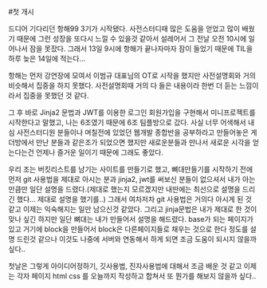 #첫 개시

드디어 기다리던 항해99 3기가 시작됐다.
사전스터디때 많은 도움을 얻었고 많이 배웠기 때문에 그런 성장을 또다시 느낄 수 있을것 같아서 설레어서 그 전날 오전 10시에 일어나서 잠을 못잤다. 그래서 13일 9시에 항해가 끝나자마자 잠이 들었기 때문에 TIL을 하루 늦은 14일에 적는다...

항해는 먼저 강연장에 모여서 이범규 대표님의 OT로 시작을 했지만 사전설명회와 거의 비슷해서 집중을 하지 못했다.
사전설명회때 거의 다 들은 내용이라 한번 더 듣는 느낌이라서 집중을 못했던 것 같다.

그 후 바로 Jinja2 문법과 JWT를 이용한 로그인 회원가입을 구현해서 미니프로젝트를 시작한다고 말했고, 나는 6조였기 때문에 6조 팀플방으로 갔다. 사실 너무 어색해서 내심 사전스터디원 분들이나 며칠전에 있었던 웹개발 종합반을 공부하라고 만들어놓은 게더방에서 만난 분들과 같은조가 되었으면 했지만 새로운분들과 만나서 새로운 시각을 얻는다는건 언제나 즐거운 일이기 때문에 그래도 좋았다.

우리 조는 버킷리스트를 남기는 사이트를 만들기로 했고, 뼈대만들기를 시작하기 전에 먼저 git 사용법을 제대로 아시는 분과 jinja2, jwt를 써보신 분들이 없으셔서 내가 아는 만큼만 일단 설명을 드렸다.(제대로 했는지 모르겠지만 내딴에는 최선으로 설명을 드리긴 했다... 제대로 설명을 했기를..)
그래서 여차저차 git 사용법은 거의다 아시게 된 것 같고 이제는 익숙해지는 일만 남으신것 같았다. 그리고 jinja문법은 내가 제대로 한 것이 맞나 싶긴 하지만 일단 뼈대는 내가 만들어서 설명을 해드렸다. base가 되는 페이지가 있고 거기에 block을 만들어서 block은 다른페이지들로 채우는 것으로 한다 정도를 설명 드린것 같으나 이것도 나중에 서버와 연동해서 하게 되면 조금 도움이 되시지 않을까 싶다..

첫날은 그렇게 아이디어정하기, 깃사용법, 진자사용법에 대해서 조금 배운 것 같고 이제는 각자 페이지 html css 를 오늘까지 작성하고 합쳐서 또 뭔가를 해보지 않을까 싶다..


